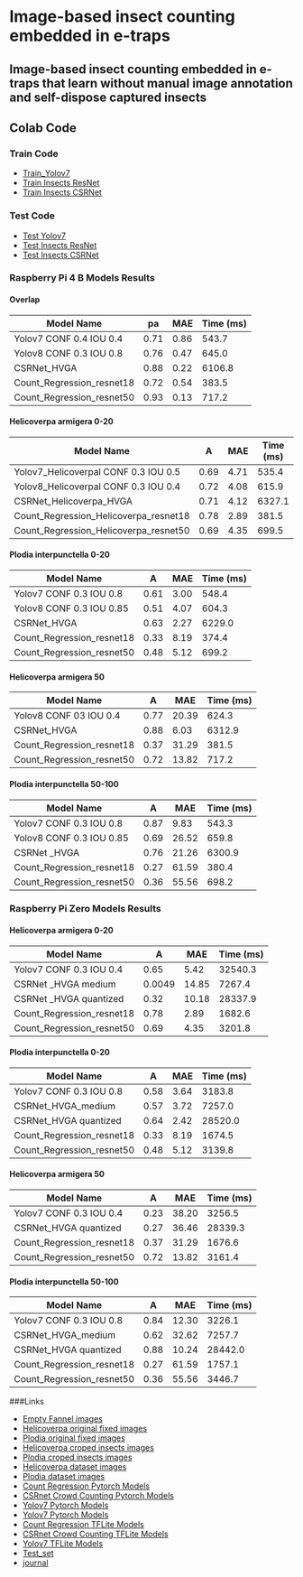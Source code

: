 # Image-based insect counting embedded in e-traps
## Image-based insect counting embedded in e-traps that learn without manual image annotation and self-dispose captured insects

## Colab Code 
### Train Code
* [Train_Yolov7](https://colab.research.google.com/drive/1YPTy2BdLT_rmfet15bXmzThUruknFMHN?usp=share_link)
* [Train Insects ResNet](https://colab.research.google.com/drive/1BXVzh9hvDzoAUodfkGG-ARkmUaIZ6lwg?usp=share_link)
* [Train Insects CSRNet](https://colab.research.google.com/drive/1L0do5A0b33fz8nl8KdHnYwzMewXKsh_T?usp=share_link)
### Test Code
* [Test Yolov7](https://colab.research.google.com/drive/1NPSqJYiZJOtaQ3UPn8Z7enUVFAnLa-ij?usp=share_link)
* [Test Insects ResNet](https://colab.research.google.com/drive/1gyHt14CDZv72gjv9XsJxitZzEa6MFf-z?usp=share_link)
* [Test Insects CSRNet](https://colab.research.google.com/drive/1CR9tcJtnquS81vZ1CfkTYxb7wcFFJ_bS?usp=share_link)

###  Raspberry Pi 4 B Models Results
#### Overlap
| Model Name | pa | MAE | Time (ms) |
| --- | ---- | --- | --- |
| Yolov7 CONF 0.4 IOU 0.4 | 0.71 | 0.86 | 543.7 |
| Yolov8 CONF 0.3 IOU 0.8 | 0.76 | 0.47 | 645.0 |
| CSRNet_HVGA | 0.88 | 0.22 | 6106.8 |
| Count_Regression_resnet18 | 0.72 | 0.54 | 383.5 |
| Count_Regression_resnet50 | 0.93 | 0.13 | 717.2 |

#### Helicoverpa armigera 0-20
| Model Name | A | MAE | Time (ms) |
| --- | ---- | --- | --- |
| Yolov7_Helicoverpal CONF 0.3 IOU 0.5 | 0.69 | 4.71 | 535.4|
|Yolov8_Helicoverpal CONF 0.3 IOU 0.4|0.72|4.08|615.9|
|CSRNet_Helicoverpa_HVGA|0.71|4.12|6327.1|
|Count_Regression_Helicoverpa_resnet18|0.78|2.89|381.5|
|Count_Regression_Helicoverpa_resnet50|0.69|4.35|699.5|

#### Plodia interpunctella 0-20
| Model Name | A | MAE | Time (ms) |
| --- | ---- | --- | --- |
|Yolov7 CONF 0.3 IOU 0.8|0.61|3.00|548.4|
|Yolov8 CONF 0.3 IOU 0.85|0.51|4.07|604.3|
|CSRNet_HVGA|0.63|2.27|6229.0|
|Count_Regression_resnet18|0.33|8.19|374.4|
|Count_Regression_resnet50|0.48|5.12|699.2|

#### Helicoverpa armigera 50
| Model Name | A | MAE | Time (ms) |
| --- | ---- | --- | --- |
|Yolov8 CONF 03 IOU 0.4|0.77|20.39|624.3|
|CSRNet_HVGA|0.88|6.03|6312.9|
|Count_Regression_resnet18|0.37|31.29|381.5|
|Count_Regression_resnet50|0.72|13.82|717.2|

#### Plodia interpunctella 50-100
 Model Name | A | MAE | Time (ms) |
| --- | ---- | --- | --- |
|Yolov7 CONF 0.3 IOU 0.8|0.87|9.83|543.3|
|Yolov8 CONF 0.3 IOU 0.85|0.69|26.52|659.8|
|CSRNet _HVGA|0.76|21.26|6300.9|
|Count_Regression_resnet18|0.27|61.59|380.4|
|Count_Regression_resnet50|0.36|55.56|698.2|


###  Raspberry Pi Zero Models Results
#### Helicoverpa armigera 0-20
| Model Name | A | MAE | Time (ms) |
| --- | ---- | --- | --- |
| Yolov7 CONF 0.3 IOU 0.4 | 0.65 | 5.42 | 32540.3 |
| CSRNet _HVGA medium |0.0049 | 14.85 | 7267.4 |
| CSRNet _HVGA quantized | 0.32 | 10.18 | 28337.9 |
| Count_Regression_resnet18 | 0.78 | 2.89 | 1682.6 |
| Count_Regression_resnet50 | 0.69 | 4.35 | 3201.8 |


#### Plodia interpunctella 0-20
| Model Name | A | MAE | Time (ms) |
| --- | ---- | --- | --- |
| Yolov7 CONF 0.3 IOU 0.8 | 0.58 | 3.64 | 3183.8 |
| CSRNet_HVGA_medium | 0.57 | 3.72 | 7257.0 |
| CSRNet_HVGA quantized | 0.64 |2.42 |28520.0 |
| Count_Regression_resnet18 | 0.33 | 8.19 | 1674.5 |
| Count_Regression_resnet50 | 0.48 | 5.12 | 3139.8 |

#### Helicoverpa armigera 50
| Model Name | A | MAE | Time (ms) |
| --- | ---- | --- | --- |
| Yolov7 CONF 0.3 IOU 0.4 | 0.23 | 38.20 | 3256.5 |
| CSRNet_HVGA quantized | 0.27 | 36.46 | 28339.3 |
| Count_Regression_resnet18 | 0.37 | 31.29 |1676.6 |
| Count_Regression_resnet50 | 0.72 | 13.82 |3161.4 |

#### Plodia interpunctella 50-100
 Model Name | A | MAE | Time (ms) |
| --- | ---- | --- | --- |
| Yolov7 CONF 0.3 IOU 0.8 | 0.84 | 12.30 |3226.1|
| CSRNet_HVGA_medium | 0.62 | 32.62 | 7257.7 |
|CSRNet_HVGA quantized|0.88|10.24|28442.0|
|Count_Regression_resnet18|0.27|61.59|1757.1|
|Count_Regression_resnet50|0.36|55.56|3446.7|


###Links
* [Empty Fannel images](https://drive.google.com/file/d/1-N29XwUH_AyjFeHnz69N9klgvkQYZpk-/view?usp=sharing)
* [Helicoverpa original fixed images](https://drive.google.com/file/d/1-KV_UFt07zjjtZxBmG_vO4QTxoaULq-6/view?usp=sharing)
* [Plodia original fixed images](https://drive.google.com/file/d/1-KXeEdTuEOycDd9MRC8r4csz-Ox9RmEU/view?usp=sharing)
* [Helicoverpa croped insects images](https://drive.google.com/file/d/1-N29XwUH_AyjFeHnz69N9klgvkQYZpk-/view?usp=sharing)
* [Plodia croped insects images](https://drive.google.com/file/d/1-RmWV4w4dd30gTQnCOyi0O98fiqt0Fys/view?usp=share_link)
* [Helicoverpa dataset images](https://drive.google.com/file/d/1aWR88TkmgFx1P3M4xPtRFR5hBrM0jBR8/view?usp=sharing)
* [Plodia dataset images](https://drive.google.com/file/d/1vK1oZkMkCG_Q0vFTzUhovSYLUn5AfiWB/view?usp=sharing)
* [Count Regression Pytorch Models](https://drive.google.com/drive/folders/134VitRY9ZOnTqoVMZfZ6PdsAaeDh6u2g?usp=sharing) 
* [CSRnet Crowd Counting Pytorch Models](https://drive.google.com/drive/folders/1re1IpdehEwzmgX9t_C8_1O-UYy2yvOkY?usp=sharing) 
* [Yolov7 Pytorch Models](https://drive.google.com/drive/folders/1hOB2hYBwvxH8NEi7xiOg9yb2qTDQyt8q?usp=sharing) 
* [Yolov7 Pytorch Models](https://drive.google.com/drive/folders/1w1LrFaE3vNOqbHM6lNUhsc7hN-VIg_w0?usp=sharing) 
* [Count Regression TFLite Models](https://drive.google.com/drive/folders/1haB8WX-D-5mGYq6E6l7uBfTSBImS8Mkd?usp=sharing) 
* [CSRnet Crowd Counting TFLite Models](https://drive.google.com/drive/folders/1A3Gmw1qXuEwgkAE588GffHyTNxAwZW-W?usp=share_link) 
* [Yolov7 TFLite Models](https://drive.google.com/drive/folders/1AgB4hLVkeXUeKFLkGIDcwdVJwBIWLPzn?usp=share_link) 
* [Test_set](https://drive.google.com/file/d/1-cLyBnZ7vjNUK5f0OfGP6QFNwaJo5KXI/view?usp=share_link)
* [journal]()

